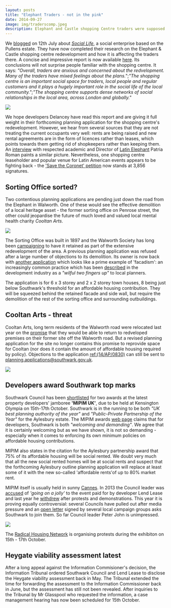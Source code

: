 ```yaml
---
layout: posts
title: "Elephant Traders - not in the pink"
date: 2014-09-27
image: img/traderscomp.jpeg
description: Elephant and Castle shopping Centre traders were supposed to be relocated as part of the regeneration but this is now in doubt.
---
```

We [blogged](/2014-07-12-the-more-rent-seeking-elephants-at-elephant-the-better/) on 12th July about [_Social Life_](http://www.social-life.co/blog/post/Trading_Places_Elephant_and_Castle_regen/), a social enterprise based on the Pullens estate. They have now completed their research on the Elephant & Castle shopping centre redevelopment and how it is affecting the traders there. A concise and impressive report is now available [here](http://tradingplaces-elephant.tumblr.com/). Its conclusions will not surprise people familiar with the shopping centre. It says: _"Overall, traders are anxious and concerned about the redvelopment. Many of the traders have mixed feelings about the plans."_;_"The shopping centre is an important social space for traders, local people and regular customers and it plays a hugely important role in the social life of the local community."_;_"The shopping centre supports dense networks of social relationships in the local area, across London and globally."_

![](http://33.media.tumblr.com/eb768bd9c749502c3d8926ced246593f/tumblr_nbcjwdMLuv1tklzg2o1_1280.jpg)

We hope developers Delancey have read this report and are giving it full weight in their forthcoming planning application for the shopping centre's redevelopment. However, we hear from several sources that they are not treating the current occupants very well: rents are being raised and new rental agreements are in the form of licences rather than leases, which points towards them getting rid of shopkeepers rather than keeping them. An [interview](http://www.theprisma.co.uk/2014/09/21/how-changes-in-elephant-castle-will-affect-the-latino-community/) with respected academic and Director of [Latin Elephant](http://latinelephant.wordpress.com/) Patria Roman paints a similar picture. Nevertheless, one shopping centre leaseholder and popular venue for Latin American events appears to be fighting back - the ['Save the Coronet' petition](https://www.change.org/p/southwark-council-save-the-coronet) now stands at 3,856 signatures.


## Sorting Office sorted?
Two contentious planning applications are pending just down the road from the Elephant in Walworth. One of these would see the effective demolition of a local heritage asset - the former sorting office on Penrose street, the other could jeopardise the future of much loved and valued local mental health charity _Cooltan Arts_.

![](http://walworthsociety.co.uk/images/Copy%20of%20image%20001%20-%20resized.jpg)

The Sorting Office was built in 1897 and the Walworth Society has long been [campaigning](http://walworthsociety.co.uk/index.php/blog/116-31-penrose-street-walworths-victorian-sorting-office) to have it retained as part of the extensive redevelopment of the area. A previous planning application was refused after a large number of objections to its demolition. Its owner is now back with [another application](http://planningonline.southwark.gov.uk/AcolNetCGI.exe?ACTION=UNWRAP&RIPNAME=Root.PgeDocs&TheSystemkey=9554889) which looks like a prime example of 'facadism': an increasingly common practice which has been [described](http://www.theguardian.com/artanddesign/architecture-design-blog/2014/aug/25/front-facade-bad-developments-ruining-historic-buildings) in the development industry as a _"wilful two fingers up"_ to local planners.

The application is for 6 x 3 storey and 2 x 2 storey town houses, 8 being just below Southwark's threshold for an affordable housing contribution. They will be squeezed behind the retained facade and side wall, but require the demolition of the rest of the sorting office and surrounding outbuildings.


## Cooltan Arts - threat
Cooltan Arts, long term residents of the Walworth road were relocated last year on the [promise](http://www.cooltanarts.org.uk/2013/10/cooltan-arts-community-space-for-237-walworth-road/) that they would be able to return to redveloped premises on their former site off the Walworth road. But a revised planning application for the site no longer contains this promise to reprovide space for Cooltan (nor does it contain the amount of affordable housing required by policy). Objections to the application [ref:(14/AP/0830)](http://planningonline.southwark.gov.uk/AcolNetCGI.exe?ACTION=UNWRAP&RIPNAME=Root.PgeResultDetail&TheSystemkey=9553921) can still be sent to planning.applications@southwark.gov.uk. 

![](http://www.cooltanarts.org.uk/wp-content/uploads/2013/03/DSCF4054-lr.jpg)

## Developers award Southwark top marks
Southwark Council has been [shortlisted](http://www.mipimuk-awards.co.uk/mipimukawards2014/shortlist) for two awards at the latest property developers' jamboree __'MIPIM UK'__, due to be held at Kensington Olympia on 15th-17th October. Southwark is in the running to be both _"UK best planning authority of the year"_ and _"Public-Private Partnership of the Year"_ for the Aylesbury estate. The MIPIM awards [web page](http://www.mipimuk-awards.co.uk/mipimukawards2014/shortlist) claims that for developers, Southwark is both _"welcoming and demanding"_. We agree that it is certainly welcoming but as we have shown, it is not so demanding - especially when it comes to enforcing its own minimum policies on affordable housing contributions.

MIPIM also states in the citation for the Aylesbury partnership award that 75% of its affordable housing will be social rented. We doubt very much that all the new social rented homes will be at social rents and suspect that the forthcoming Aylesbury outline planning application will replace at least some of it with the new so-called 'affordable rents'of up to 80% market rent. 

MIPIM itself is usually held in sunny [Cannes](http://www.london-se1.co.uk/news/view/6687). In 2013 the Council leader was [accused](http://heygate.github.io/img/SNCannesMipim.pdf) of _'going on a jolly'_ to the event paid for by developer Lend Lease and last year he [withdrew](http://www.london-se1.co.uk/news/view/7449) after protests and demonstrations. This year it is proving equally controversial: several Councils have pulled out after media pressure and an [open letter](http://southwarknotes.wordpress.com/2014/09/21/open-letter-to-southwark-council-to-not-attend-mipim/) signed by several local campaign groups asks Southwark to join them. So far Council leader Peter John is unimpressed.

![](http://southwarknotes.files.wordpress.com/2014/09/peter-j-mipim.jpg) 


The [Radical Housing Network](http://radicalhousingnetwork.org/) is organising protests during the exhibiton on 15th - 17th October. 

## Heygate viability assessment latest
After a long appeal against the Information Commisioner's decision, the Information Tribunal ordered Southwark Council and Lend Lease to disclose the Heygate viability assessment back in May. The Tribunal extended the time for forwarding the assessment to the Information Commissioner back in June, but the assessment has still not been revealed. After inquiries to the Tribunal by Mr Glasspool who requested the information, a case management hearing has now been scheduled for 15th October.  

 












